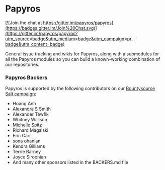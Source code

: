 Papyros
=======

[![Join the chat at https://gitter.im/papyros/papyros](https://badges.gitter.im/Join%20Chat.svg)](https://gitter.im/papyros/papyros?utm_source=badge&utm_medium=badge&utm_campaign=pr-badge&utm_content=badge)

General issue tracking and wikis for Papyros, along with a submodules for all
the Papyros modules so you can build a known-working combination of our repositories.

### Papyros Backers

Papyros is supported by the following contributors on our [Bountysource Salt campaign](https://salt.bountysource.com/teams/papyros):

* Hoang Anh
* Alexandra S Smith
* Alexander Tewfik
* Whitney Willison
* Michelle Spitz
* Richard Magalski
* Eric Carr
* sona ohanian
* Kendra Gilliams
* Terrie Barney
* Joyce Siroonian
* And many other sponsors listed in the BACKERS.md file
